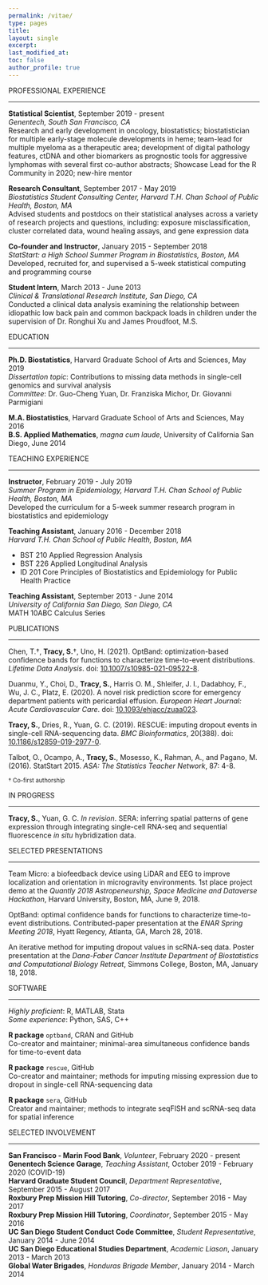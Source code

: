 ```yaml
---
permalink: /vitae/
type: pages
title:
layout: single
excerpt:
last_modified_at: 
toc: false
author_profile: true
---
```



PROFESSIONAL EXPERIENCE

---

**Statistical Scientist**, September 2019 - present   
*Genentech, South San Francisco, CA*   
Research and early development in oncology, biostatistics; biostatistician for multiple early-stage molecule developments in heme; team-lead for multiple myeloma as a therapeutic area; development of digital pathology features, ctDNA and other biomarkers as prognostic tools for aggressive lymphomas with several first co-author abstracts; Showcase Lead for the R Community in 2020; new-hire mentor  

**Research Consultant**, September 2017 - May 2019   
*Biostatistics Student Consulting Center, Harvard T.H. Chan School of Public Health, Boston, MA*  
Advised students and postdocs on their statistical analyses across a variety of research projects and questions, including: exposure misclassification, cluster correlated data, wound healing assays, and gene expression data  

**Co-founder and Instructor**, January 2015 - September 2018  
*StatStart: a High School Summer Program in Biostatistics, Boston, MA*  
Developed, recruited for, and supervised a 5-week statistical computing and programming course  

**Student Intern**, March 2013 - June 2013  
*Clinical & Translational Research Institute, San Diego, CA*  
Conducted a clinical data analysis examining the relationship between idiopathic low back pain and common backpack loads in children under the supervision of Dr. Ronghui Xu and James Proudfoot, M.S.  


EDUCATION

---

**Ph.D. Biostatistics**, Harvard Graduate School of Arts and Sciences, May 2019   
*Dissertation topic*: Contributions to missing data methods in single-cell genomics and survival analysis  
*Committee*: Dr. Guo-Cheng Yuan, Dr. Franziska Michor, Dr. Giovanni Parmigiani  

**M.A. Biostatistics**, Harvard Graduate School of Arts and Sciences, May 2016  
**B.S. Applied Mathematics**, *magna cum laude*, University of California San Diego, June 2014  


TEACHING EXPERIENCE

---

**Instructor**, February 2019 - July 2019  
*Summer Program in Epidemiology, Harvard T.H. Chan School of Public Health, Boston, MA*   
Developed the curriculum for a 5-week summer research program in biostatistics and epidemiology  

**Teaching Assistant**, January 2016 - December 2018  
*Harvard T.H. Chan School of Public Health, Boston, MA*  
* BST 210 Applied Regression Analysis
* BST 226 Applied Longitudinal Analysis   
* ID 201 Core Principles of Biostatistics and Epidemiology for Public Health Practice  

**Teaching Assistant**, September 2013 - June 2014   
*University of California San Diego, San Diego, CA*   
MATH 10ABC Calculus Series  


PUBLICATIONS

---

Chen, T.&dagger;, **Tracy, S.**&dagger;, Uno, H. (2021). OptBand: optimization-based confidence bands for functions to characterize time-to-event distributions. *Lifetime Data Analysis*. doi: [10.1007/s10985-021-09522-8](https://doi.org/10.1007/s10985-021-09522-8).  

Duanmu, Y., Choi, D., **Tracy, S.**, Harris O. M., Shleifer, J. I., Dadabhoy, F., Wu, J. C., Platz, E. (2020). A novel risk prediction score for emergency department patients with pericardial effusion. *European Heart Journal: Acute Cardiovascular Care*. doi: [10.1093/ehjacc/zuaa023](https://doi.org/10.1093/ehjacc/zuaa023).  

**Tracy, S.**, Dries, R., Yuan, G. C. (2019). RESCUE: imputing dropout events in single-cell RNA-sequencing data. *BMC Bioinformatics*, 20(388). doi: [10.1186/s12859-019-2977-0](https://doi.org/10.1186/s12859-019-2977-0).  

Talbot, O., Ocampo, A., **Tracy, S.**, Mosesso, K., Rahman, A., and Pagano, M. (2016). StatStart 2015. *ASA: The Statistics Teacher Network*, 87: 4-8.

<sub>&dagger; Co-first authorship</sub>


IN PROGRESS

---

**Tracy, S.**, Yuan, G. C. *In revision*. SERA: inferring spatial patterns of gene expression through integrating single-cell RNA-seq and sequential fluorescence *in situ* hybridization data.  


SELECTED PRESENTATIONS

---

Team Micro: a biofeedback device using LiDAR and EEG to improve localization and orientation in microgravity environments. 1st place project demo at the *Quantly 2018 Astropeneurship, Space Medicine and Dataverse Hackathon*, Harvard University, Boston, MA, June 9, 2018.

OptBand: optimal confidence bands for functions to characterize time-to-event distributions. Contributed-paper presentation at the *ENAR Spring Meeting 2018*, Hyatt Regency, Atlanta, GA, March 28, 2018.

An iterative method for imputing dropout values in scRNA-seq data. Poster presentation at the *Dana-Faber Cancer Institute Department of Biostatistics and Computational Biology Retreat*, Simmons College, Boston, MA, January 18, 2018.


SOFTWARE

---

*Highly proficient*: R, MATLAB, Stata  
*Some experience*: Python, SAS, C++  

**R package** `optband`, CRAN and GitHub  
Co-creator and maintainer; minimal-area simultaneous confidence bands for time-to-event data  

**R package** `rescue`, GitHub  
Co-creator and maintainer; methods for imputing missing expression due to dropout in single-cell RNA-sequencing data  

**R package** `sera`, GitHub  
Creator and maintainer; methods to integrate seqFISH and scRNA-seq data for spatial inference


SELECTED INVOLVEMENT

---

**San Francisco - Marin Food Bank**, *Volunteer*, February 2020 - present  
**Genentech Science Garage**, *Teaching Assistant*, October 2019 - February 2020 (COVID-19)  
**Harvard Graduate Student Council**, *Department Representative*, September 2015 - August 2017  
**Roxbury Prep Mission Hill Tutoring**, *Co-director*, September 2016 - May 2017  
**Roxbury Prep Mission Hill Tutoring**, *Coordinator*, September 2015 - May 2016  
**UC San Diego Student Conduct Code Committee**, *Student Representative*, January 2014 - June 2014  
**UC San Diego Educational Studies Department**, *Academic Liason*, January 2013 - March 2013  
**Global Water Brigades**, *Honduras Brigade Member*, January 2014 - March 2014  


